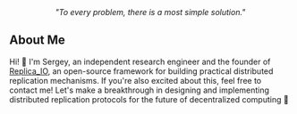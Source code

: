 <div align="center"><i>"To every problem, there is a most simple solution."</i></div>

## About Me

Hi! 👋 I'm Sergey, an independent research engineer and the founder of [Replica_IO](https://replica-io.dev/), an open-source framework for building practical distributed replication mechanisms. If you're also excited about this, feel free to contact me! Let's make a breakthrough in designing and implementing distributed replication protocols for the future of decentralized computing 🚀

